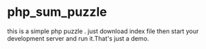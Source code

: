 # php_sum_puzzle
this is a simple php puzzle . just download index file then start your development server and run it.That's just a demo.
